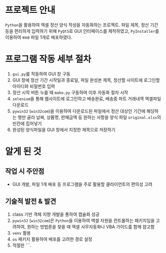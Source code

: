 # 프로젝트 안내
```Python```을 활용하여 엑셀 정산 양식 작성을 자동화하는 프로젝트.
파일 제목, 정산 기간 등을 편리하게 입력하기 위해 ```PyQt5```로 GUI 인터페이스를 제작하였고,
```PyInstaller```를 이용하여 exe 파일 1개로 배포하였다.

# 프로그램 작동 세부 절차
1. ```gui.py```를 작동하여 GUI 창 구동
2. GUI 창에 정산 기간 시작일과 종료일, 파일 완성본 제목, 정산할 사이트에 로그인할 아이디와 비밀번호 입력
3. 정산 시작 버튼 누를 때 ```make.py``` 구동하여 이후 자동화 절차 시작
4. ```selenium```을 통해 웹사이트에 로그인하고 배송완료, 배송중 파트 거래내역 엑셀파일 다운로드
5. ```pywin32``` (```win32com```)을 이용하여 
  다운로드된 파일에서 정산 대상인 기간에 해당하는 행만 골라 
  날짜, 상품명, 판매금액 등 원하는 사항을 양식 파일 ```original.xlsx```의 빈칸에 집어넣기
6. 완성된 양식파일을 GUI 창에서 지정한 제목으로 저장하기

# 알게 된 것
## 작업 시 주안점
- GUI 개발, 파일 1개 배포 등 프로그램을 주로 활용할 클라이언트의 편의성 고려

## 기술적 발전 & 발견
1. class 기반 객체 지향 개발을 통하여 캡슐화 성공
2. ```pywin32``` (```win32com```)은 ```Python```을 이용하여 엑셀 자원을 컨트롤하는 패키지임을 고려하여,
    원하는 방법론을 찾을 때 엑셀 사무자동화나 VBA 가이드를 함께 참고함
3. ```venv``` 활용
4. ```os``` 패키지 활용하여 배포를 고려한 경로 설정
5. 적절한 ```.
